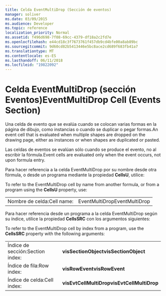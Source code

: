 ```yaml
---
title: Celda EventMultiDrop (Sección de eventos)
manager: soliver
ms.date: 03/09/2015
ms.audience: Developer
ms.topic: reference
localization_priority: Normal
ms.assetid: f496d698-7f08-69cc-4379-df18a2c2fd7e
ms.openlocfilehash: e44cd18c3f7673761f457db9cd4bfe00a8ab89bc
ms.sourcegitcommit: 9d60cd82b5413446e5bc8ace2cd689f683fb41a7
ms.translationtype: MT
ms.contentlocale: es-ES
ms.lasthandoff: 06/11/2018
ms.locfileid: "19822092"
---
```

# <a name="eventmultidrop-cell-events-section"></a><span data-ttu-id="c9523-102">Celda EventMultiDrop (sección Eventos)</span><span class="sxs-lookup"><span data-stu-id="c9523-102">EventMultiDrop Cell (Events Section)</span></span>

<span data-ttu-id="c9523-103">Una celda de evento que se evalúa cuando se colocan varias formas en la página de dibujo, como instancias o cuando se duplicar o pegar formas.</span><span class="sxs-lookup"><span data-stu-id="c9523-103">An event cell that is evaluated when multiple shapes are dropped on the drawing page, either as instances or when shapes are duplicated or pasted.</span></span>
  
<span data-ttu-id="c9523-104">Las celdas de eventos se evalúan sólo cuando se produce el evento, no al escribir la fórmula.</span><span class="sxs-lookup"><span data-stu-id="c9523-104">Event cells are evaluated only when the event occurs, not upon formula entry.</span></span>
  
<span data-ttu-id="c9523-105">Para hacer referencia a la celda EventMultiDrop por su nombre desde otra fórmula, o desde un programa mediante la propiedad **CellsU**, utilice:

</span><span class="sxs-lookup"><span data-stu-id="c9523-105">To refer to the EventMultiDrop cell by name from another formula, or from a program using the **CellsU** property, use:</span></span> 
  
|||
|:-----|:-----|
|<span data-ttu-id="c9523-106">Nombre de celda:</span><span class="sxs-lookup"><span data-stu-id="c9523-106">Cell name:</span></span>  <br/> |<span data-ttu-id="c9523-107">EventMultiDrop</span><span class="sxs-lookup"><span data-stu-id="c9523-107">EventMultiDrop</span></span>  <br/> |
   
<span data-ttu-id="c9523-108">Para hacer referencia desde un programa a la celda EventMultiDrop según su índice, utilice la propiedad **CellsSRC** con los argumentos siguientes:

</span><span class="sxs-lookup"><span data-stu-id="c9523-108">To refer to the EventMultiDrop cell by index from a program, use the **CellsSRC** property with the following arguments:</span></span> 
  
|||
|:-----|:-----|
|<span data-ttu-id="c9523-109">Índice de sección:</span><span class="sxs-lookup"><span data-stu-id="c9523-109">Section index:</span></span>  <br/> |<span data-ttu-id="c9523-110">**visSectionObject**</span><span class="sxs-lookup"><span data-stu-id="c9523-110">**visSectionObject**</span></span> <br/> |
|<span data-ttu-id="c9523-111">Índice de fila:</span><span class="sxs-lookup"><span data-stu-id="c9523-111">Row index:</span></span>  <br/> |<span data-ttu-id="c9523-112">**visRowEvent**</span><span class="sxs-lookup"><span data-stu-id="c9523-112">**visRowEvent**</span></span> <br/> |
|<span data-ttu-id="c9523-113">Índice de celda:</span><span class="sxs-lookup"><span data-stu-id="c9523-113">Cell index:</span></span>  <br/> |<span data-ttu-id="c9523-114">**visEvtCellMultiDrop**</span><span class="sxs-lookup"><span data-stu-id="c9523-114">**visEvtCellMultiDrop**</span></span> <br/> |
   

